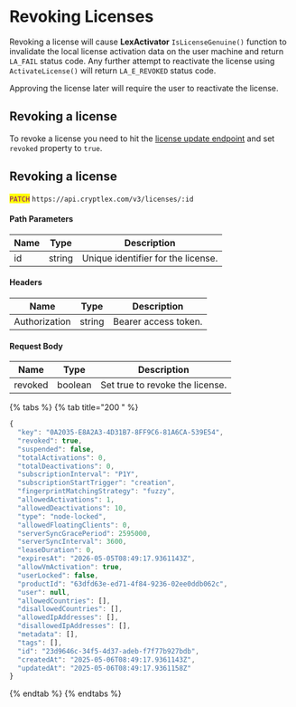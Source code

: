 # Revoking Licenses

Revoking a license will cause **LexActivator** `IsLicenseGenuine()` function to invalidate the local license activation data on the user machine and return `LA_FAIL` status code. Any further attempt to reactivate the license using `ActivateLicense()` will return `LA_E_REVOKED` status code.

Approving the license later will require the user to reactivate the license.

## Revoking a license

To revoke a license you need to hit the [license update endpoint](https://api.cryptlex.com/v3/docs#tag/Licenses/operation/UpdateLicense) and set `revoked` property to `true`.

## Revoking a license

<mark style="color:purple;">`PATCH`</mark> `https://api.cryptlex.com/v3/licenses/:id`

#### Path Parameters

| Name | Type   | Description                        |
| ---- | ------ | ---------------------------------- |
| id   | string | Unique identifier for the license. |

#### Headers

| Name          | Type   | Description          |
| ------------- | ------ | -------------------- |
| Authorization | string | Bearer access token. |

#### Request Body

| Name    | Type    | Description                     |
| ------- | ------- | ------------------------------- |
| revoked | boolean | Set true to revoke the license. |

{% tabs %}
{% tab title="200 " %}
```javascript
{
  "key": "0A2035-E8A2A3-4D31B7-8FF9C6-81A6CA-539E54",
  "revoked": true,
  "suspended": false,
  "totalActivations": 0,
  "totalDeactivations": 0,
  "subscriptionInterval": "P1Y",
  "subscriptionStartTrigger": "creation",
  "fingerprintMatchingStrategy": "fuzzy",
  "allowedActivations": 1,
  "allowedDeactivations": 10,
  "type": "node-locked",
  "allowedFloatingClients": 0,
  "serverSyncGracePeriod": 2595000,
  "serverSyncInterval": 3600,
  "leaseDuration": 0,
  "expiresAt": "2026-05-05T08:49:17.9361143Z",
  "allowVmActivation": true,
  "userLocked": false,
  "productId": "63dfd63e-ed71-4f84-9236-02ee0ddb062c",
  "user": null,
  "allowedCountries": [],
  "disallowedCountries": [],
  "allowedIpAddresses": [],
  "disallowedIpAddresses": [],
  "metadata": [],
  "tags": [],
  "id": "23d9646c-34f5-4d37-adeb-f7f77b927bdb",
  "createdAt": "2025-05-06T08:49:17.9361143Z",
  "updatedAt": "2025-05-06T08:49:17.9361158Z"
}
```
{% endtab %}
{% endtabs %}

